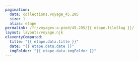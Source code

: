 ```yaml
---
pagination:
  data: collections.voyage_45.205
  size: 1
  alias: etape
permalink: /fr/voyages-a-pied/45.205/{{ etape.fileSlug }}/
layout: layouts/voyage.njk
eleventyComputed:
  title: "{{ etape.data.title }}"
  date: "{{ etape.data.date }}"
  imgFolder: "{{ etape.data.imgFolder }}"
---
```

